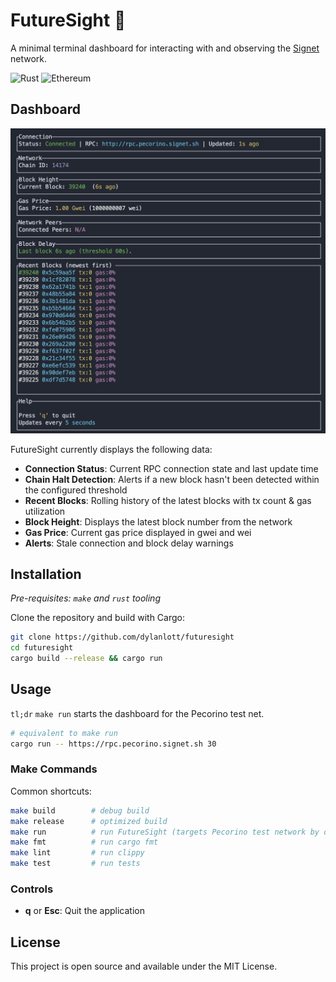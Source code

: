 # FutureSight 🔮

A minimal terminal dashboard for interacting with and observing the [Signet](https://signet.sh) network.

![Rust](https://img.shields.io/badge/Rust-000000?logo=rust&logoColor=white) ![Ethereum](https://img.shields.io/badge/Ethereum-3C3C3D?logo=ethereum&logoColor=white)

## Dashboard

![FutureSight Dashboard](./assets/futuresight-dashboard.png)

FutureSight currently displays the following data:

- **Connection Status**: Current RPC connection state and last update time
- **Chain Halt Detection**: Alerts if a new block hasn't been detected within the configured threshold
- **Recent Blocks**: Rolling history of the latest blocks with tx count & gas utilization
- **Block Height**: Displays the latest block number from the network
- **Gas Price**: Current gas price displayed in gwei and wei
- **Alerts**: Stale connection and block delay warnings

## Installation

*Pre-requisites: `make` and `rust` tooling*

Clone the repository and build with Cargo:

```bash
git clone https://github.com/dylanlott/futuresight
cd futuresight
cargo build --release && cargo run
```

## Usage

`tl;dr` `make run`  starts the dashboard for the Pecorino test net.

```bash
# equivalent to make run
cargo run -- https://rpc.pecorino.signet.sh 30 
```

### Make Commands

Common shortcuts:

```bash
make build        # debug build
make release      # optimized build
make run          # run FutureSight (targets Pecorino test network by default)
make fmt          # run cargo fmt
make lint         # run clippy
make test         # run tests
```

### Controls

- **q** or **Esc**: Quit the application

## License

This project is open source and available under the MIT License.